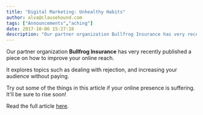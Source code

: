 ```yaml
---
title: "Digital Marketing: Unhealthy Habits"
author: alva@clausehound.com
tags: ["Announcements","aching"]
date: 2017-10-06 15:27:18
description: "Our partner organization Bullfrog Insurance has very recently published a piece on how to improve your online reach."
---
```




Our partner organization **Bullfrog Insurance** has very recently published a piece on how to improve your online reach.

It explores topics such as dealing with rejection, and increasing your audience without paying.

Try out some of the things in this article if your online presence is suffering. It'll be sure to rise soon!

Read the full article [here](http://bullfroginsurance.com/blog/digital-marketing-unhealthy-habits/).
